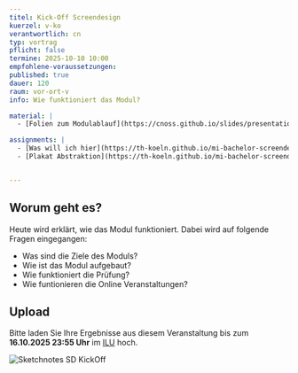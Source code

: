 ```yaml
---
titel: Kick-Off Screendesign
kuerzel: v-ko
verantwortlich: cn
typ: vortrag
pflicht: false
termine: 2025-10-10 10:00
empfohlene-voraussetzungen: 
published: true
dauer: 120
raum: vor-ort-v
info: Wie funktioniert das Modul?

material: |
  - [Folien zum Modulablauf](https://cnoss.github.io/slides/presentations/screendesign/about-screendesign/)

assignments: |
  - [Was will ich hier](https://th-koeln.github.io/mi-bachelor-screendesign/assignments/kick-off-was-will-ich-hier/)
  - [Plakat Abstraktion](https://th-koeln.github.io/mi-bachelor-screendesign/assignments/kick-off-plakat-abstraktion/)


---
```



## Worum geht es?

Heute wird erklärt, wie das Modul funktioniert. Dabei wird auf folgende Fragen eingegangen:
- Was sind die Ziele des Moduls?
- Wie ist das Modul aufgebaut?
- Wie funktioniert die Prüfung?
- Wie funtionieren die Online Veranstaltungen?

## Upload

Bitte laden Sie Ihre Ergebnisse aus diesem Veranstaltung bis zum **16.10.2025 23:55 Uhr** im [ILU](https://ilu.th-koeln.de/ilias.php?baseClass=ilexercisehandlergui&cmdNode=cd:mz&cmdClass=ilObjExerciseGUI&cmd=showOverview&ref_id=452322) hoch.



<!-- ## Ergebnisse Hier können Sie sich [Ihre Arbeitsergebnisse]() anschauen. -->

![Sketchnotes SD KickOff](../../images/recordings/sd-session-01.jpg "Sketchnotes SD KickOff")